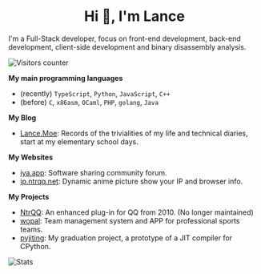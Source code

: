 <h1 align="center">Hi 👋, I'm Lance</h1>

I'm a Full-Stack developer, focus on front-end development, back-end development, client-side development and binary disassembly analysis.

![Visitors counter](https://count.getloli.com/get/@LanceMoe?theme=rule34)    

**My main programming languages**

- (recently) `TypeScript`, `Python`, `JavaScript`, `C++`
- (before) `C`, `x86asm`, `OCaml`, `PHP`, `golang`, `Java`


**My Blog**

- [Lance.Moe](https://lance.moe/): Records of the trivialities of my life and technical diaries, start at my elementary school days.


**My Websites**

- [iya.app](https://iya.app/): Software sharing community forum.
- [ip.ntrqq.net](https://ip.ntrqq.net/): Dynamic anime picture show your IP and browser info.


**My Projects**

- [NtrQQ](https://github.com/NtrQQ/): An enhanced plug-in for QQ from 2010. (No longer maintained)
- [wopal](https://wopal.dev/): Team management system and APP for professional sports teams.
- [pyjiting](https://github.com/LanceMoe/pyjiting): My graduation project, a prototype of a JIT compiler for CPython.


![Stats](https://github-profile-trophy.vercel.app/?username=lancemoe)


